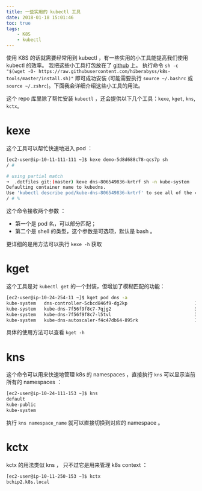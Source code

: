 ```yaml
---
title: 一些实用的 kubectl 工具
date: 2018-01-18 15:01:46
toc: true
tags:
    - K8S
    - kubectl
---
```


使用 K8S 的话就需要经常用到 kubectl ，有一些实用的小工具能提高我们使用 kubectl 的效率。
我把这些小工具打包放在了 [github](https://github.com/hiberabyss/k8s-tools) 上。
执行命令 `sh -c "$(wget -O- https://raw.githubusercontent.com/hiberabyss/k8s-tools/master/install.sh)"`
即可成功安装 (可能需要执行 `source ~/.bashrc` 或 `source ~/.zshrc`)。下面我会详细介绍这些小工具的用法。

<!--more-->

这个 repo 库里除了帮忙安装 `kubectl` ，还会提供以下几个工具：`kexe`, `kget`, `kns`, `kctx`。

# kexe

这个工具可以帮忙快速地进入 pod ：

```sh
[ec2-user@ip-10-11-111-111 ~]$ kexe demo-5d8d688c78-qcs7p sh
/ #

# using partial match
➜  .dotfiles git:(master) kexe dns-806549836-krtrf sh -n kube-system
Defaulting container name to kubedns.
Use 'kubectl describe pod/kube-dns-806549836-krtrf' to see all of the containers in this pod.
/ # %
```

这个命令接收两个参数 ：

* 第一个是 pod 名，可以部分匹配；
* 第二个是 shell 的类型，这个参数是可选项，默认是 bash 。

更详细的是用方法可以执行 `kexe -h` 获取

# kget

这个工具是对 `kubectl get` 的一个封装，但增加了模糊匹配的功能：

```sh
[ec2-user@ip-10-24-254-11 ~]$ kget pod dns -a
kube-system   dns-controller-5cbcd846f9-dg2kp                         1/1       Running   0          7d        10.24.255.153   ip-10-24-255-153.ec2.internal
kube-system   kube-dns-7f56f9f8c7-7qjg2                               3/3       Running   0          3h        100.96.12.3     ip-10-24-255-251.ec2.internal
kube-system   kube-dns-7f56f9f8c7-l5tvl                               3/3       Running   0          3h        100.96.11.4     ip-10-24-255-117.ec2.internal
kube-system   kube-dns-autoscaler-f4c47db64-895rk                     1/1       Running   0          3h        100.96.12.4     ip-10-24-255-251.ec2.internal
```

具体的使用方法可以查看 `kget -h`

# kns

这个命令可以用来快速地管理 k8s 的 namespaces ，直接执行 `kns` 可以显示当前所有的 namespaces ：

```sh
[ec2-user@ip-10-24-111-153 ~]$ kns
default
kube-public
kube-system
```

执行 `kns namespace_name` 就可以直接切换到对应的 namespace 。

# kctx

kctx 的用法类似 kns ， 只不过它是用来管理 k8s context ：

```sh
[ec2-user@ip-10-11-250-153 ~]$ kctx
bchip2.k8s.local
```
